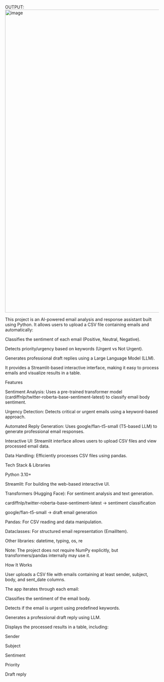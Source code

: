 OUTPUT:   <img width="1919" height="992" alt="image" src="https://github.com/user-attachments/assets/0b15dce2-9508-4a0b-a571-efbaa888e900" />


This project is an AI-powered email analysis and response assistant built using Python. It allows users to upload a CSV file containing emails and automatically:

Classifies the sentiment of each email (Positive, Neutral, Negative).

Detects priority/urgency based on keywords (Urgent vs Not Urgent).

Generates professional draft replies using a Large Language Model (LLM).

It provides a Streamlit-based interactive interface, making it easy to process emails and visualize results in a table.

Features

Sentiment Analysis: Uses a pre-trained transformer model (cardiffnlp/twitter-roberta-base-sentiment-latest) to classify email body sentiment.

Urgency Detection: Detects critical or urgent emails using a keyword-based approach.

Automated Reply Generation: Uses google/flan-t5-small (T5-based LLM) to generate professional email responses.

Interactive UI: Streamlit interface allows users to upload CSV files and view processed email data.

Data Handling: Efficiently processes CSV files using pandas.

Tech Stack & Libraries

Python 3.10+

Streamlit: For building the web-based interactive UI.

Transformers (Hugging Face): For sentiment analysis and text generation.

cardiffnlp/twitter-roberta-base-sentiment-latest → sentiment classification

google/flan-t5-small → draft email generation

Pandas: For CSV reading and data manipulation.

Dataclasses: For structured email representation (EmailItem).

Other libraries: datetime, typing, os, re

Note: The project does not require NumPy explicitly, but transformers/pandas internally may use it.

How It Works

User uploads a CSV file with emails containing at least sender, subject, body, and sent_date columns.

The app iterates through each email:

Classifies the sentiment of the email body.

Detects if the email is urgent using predefined keywords.

Generates a professional draft reply using LLM.

Displays the processed results in a table, including:

Sender

Subject

Sentiment

Priority

Draft reply
